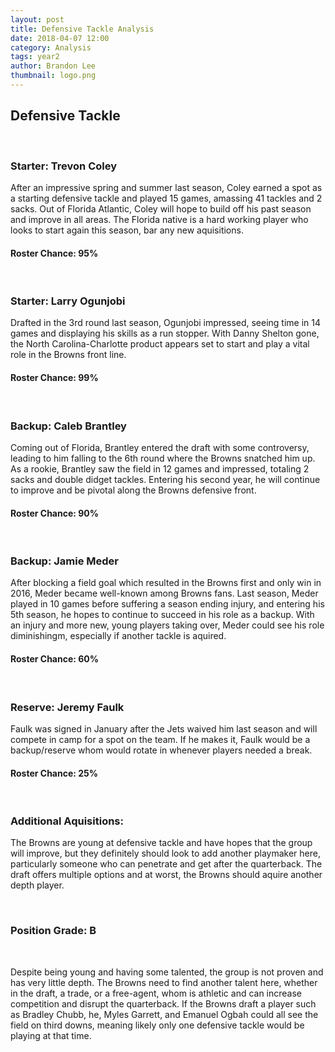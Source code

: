 ```yaml
---
layout: post
title: Defensive Tackle Analysis
date: 2018-04-07 12:00
category: Analysis
tags: year2
author: Brandon Lee
thumbnail: logo.png
---
```


## Defensive Tackle

<br>

### Starter: Trevon Coley

After an impressive spring and summer last season, Coley earned a spot as a starting defensive tackle and played 15 games, amassing 41 tackles and 2 sacks. Out of Florida Atlantic, Coley will hope to build off his past season and improve in all areas. The Florida native is a hard working player who looks to start again this season, bar any new aquisitions.

#### Roster Chance: 95%

<br>

### Starter: Larry Ogunjobi

Drafted in the 3rd round last season, Ogunjobi impressed, seeing time in 14 games and displaying his skills as a run stopper. With Danny Shelton gone, the North Carolina-Charlotte product appears set to start and play a vital role in the Browns front line. 

#### Roster Chance: 99%

<br>

### Backup: Caleb Brantley

Coming out of Florida, Brantley entered the draft with some controversy, leading to him falling to the 6th round where the Browns snatched him up. As a rookie, Brantley saw the field in 12 games and impressed, totaling 2 sacks and double didget tackles. Entering his second year, he will continue to improve and be pivotal along the Browns defensive front.

#### Roster Chance: 90%

<br>

### Backup: Jamie Meder

After blocking a field goal which resulted in the Browns first and only win in 2016, Meder became well-known among Browns fans. Last season, Meder played in 10 games before suffering a season ending injury, and entering his 5th season, he hopes to continue to succeed in his role as a backup. With an injury and more new, young players taking over, Meder could see his role diminishingm, especially if another tackle is aquired.

#### Roster Chance: 60%

<br>

### Reserve: Jeremy Faulk

Faulk was signed in January after the Jets waived him last season and will compete in camp for a spot on the team. If he makes it, Faulk would be a backup/reserve whom would rotate in whenever players needed a break.

#### Roster Chance: 25%

<br>

### Additional Aquisitions:

The Browns are young at defensive tackle and have hopes that the group will improve, but they definitely should look to add another playmaker here, particularly someone who can penetrate and get after the quarterback. The draft offers multiple options and at worst, the Browns should aquire another depth player.

<br>

### Position Grade: B

<br>

Despite being young and having some talented, the group is not proven and has very little depth. The Browns need to find another talent here, whether in the draft, a trade, or a free-agent, whom is athletic and can increase competition and disrupt the quarterback. If the Browns draft a player such as Bradley Chubb, he, Myles Garrett, and Emanuel Ogbah could all see the field on third downs, meaning likely only one defensive tackle would be playing at that time.
